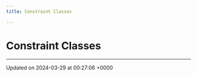 ```yaml
---
title: Constraint Classes

---
```


# Constraint Classes








-------------------------------

Updated on 2024-03-29 at 00:27:06 +0000